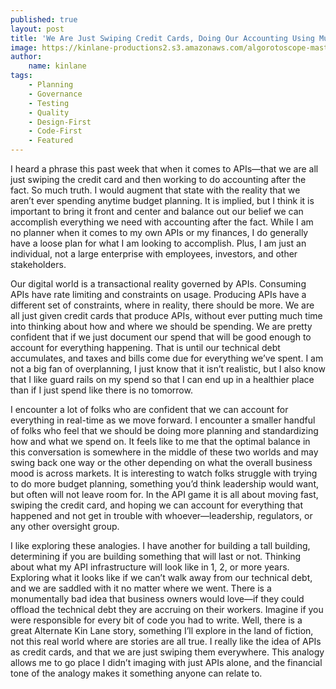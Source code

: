 ```yaml
---
published: true
layout: post
title: 'We Are Just Swiping Credit Cards, Doing Our Accounting Using Multiple Sets of Books, and Do Not Allow Time for Budget Planning in the API Space'
image: https://kinlane-productions2.s3.amazonaws.com/algorotoscope-master/uncle-sam-old-time-cash-register.jpg
author:
    name: kinlane
tags:
    - Planning
    - Governance
    - Testing
    - Quality
    - Design-First
    - Code-First
    - Featured
---
```

I heard a phrase this past week that when it comes to APIs—that we are all just swiping the credit card and then working to do accounting after the fact. So much truth. I would augment that state with the reality that we aren’t ever spending anytime budget planning. It is implied, but I think it is important to bring it front and center and balance out our belief we can accomplish everything we need with accounting after the fact. While I am no planner when it comes to my own APIs or my finances, I do generally have a loose plan for what I am looking to accomplish. Plus, I am just an individual, not a large enterprise with employees, investors, and other stakeholders. 
 

Our digital world is a transactional reality governed by APIs. Consuming APIs have rate limiting and constraints on usage. Producing APIs have a different set of constraints, where in reality, there should be more. We are all just given credit cards that produce APIs, without ever putting much time into thinking about how and where we should be spending. We are pretty confident that if we just document our spend that will be good enough to account for everything happening. That is until our technical debt accumulates, and taxes and bills come due for everything we’ve spent. I am not a big fan of overplanning, I just know that it isn’t realistic, but I also know that I like guard rails on my spend so that I can end up in a healthier place than if I just spend like there is no tomorrow.
 

I encounter a lot of folks who are confident that we can account for everything in real-time as we move forward. I encounter a smaller handful of folks who feel that we should be doing more planning and standardizing how and what we spend on. It feels like to me that the optimal balance in this conversation is somewhere in the middle of these two worlds and may swing back one way or the other depending on what the overall business mood is across markets. It is interesting to watch folks struggle with trying to do more budget planning, something you’d think leadership would want, but often will not leave room for. In the API game it is all about moving fast, swiping the credit card, and hoping we can account for everything that happened and not get in trouble with whoever—leadership, regulators, or any other oversight group.
 

I like exploring these analogies. I have another for building a tall building, determining if you are building something that will last or not. Thinking about what my API infrastructure will look like in 1, 2, or more years. Exploring what it looks like if we can’t walk away from our technical debt, and we are saddled with it no matter where we went. There is a monumentally bad idea that business owners would love—if they could offload the technical debt they are accruing on their workers. Imagine if you were responsible for every bit of code you had to write. Well, there is a great Alternate Kin Lane story, something I’ll explore in the land of fiction, not this real world where are stories are all true. I really like the idea of APIs as credit cards, and that we are just swiping them everywhere. This analogy allows me to go place I didn’t imaging with just APIs alone, and the financial tone of the analogy makes it something anyone can relate to.
